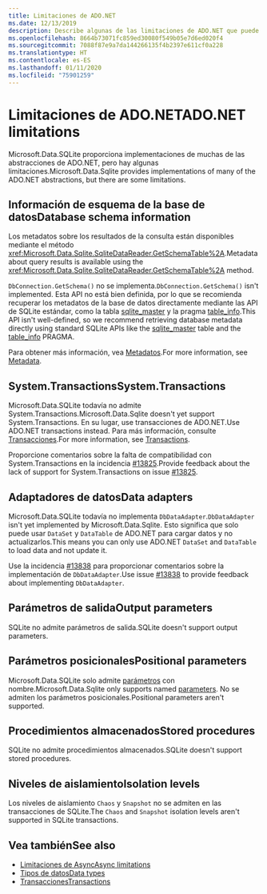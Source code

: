 ```yaml
---
title: Limitaciones de ADO.NET
ms.date: 12/13/2019
description: Describe algunas de las limitaciones de ADO.NET que puede encontrar.
ms.openlocfilehash: 8664b73071fc859ed30080f549b05e7d6ed020f4
ms.sourcegitcommit: 7088f87e9a7da144266135f4b2397e611cf0a228
ms.translationtype: HT
ms.contentlocale: es-ES
ms.lasthandoff: 01/11/2020
ms.locfileid: "75901259"
---
```

# <a name="adonet-limitations"></a><span data-ttu-id="c61e1-103">Limitaciones de ADO.NET</span><span class="sxs-lookup"><span data-stu-id="c61e1-103">ADO.NET limitations</span></span>

<span data-ttu-id="c61e1-104">Microsoft.Data.SQLite proporciona implementaciones de muchas de las abstracciones de ADO.NET, pero hay algunas limitaciones.</span><span class="sxs-lookup"><span data-stu-id="c61e1-104">Microsoft.Data.Sqlite provides implementations of many of the ADO.NET abstractions, but there are some limitations.</span></span>

## <a name="database-schema-information"></a><span data-ttu-id="c61e1-105">Información de esquema de la base de datos</span><span class="sxs-lookup"><span data-stu-id="c61e1-105">Database schema information</span></span>

<span data-ttu-id="c61e1-106">Los metadatos sobre los resultados de la consulta están disponibles mediante el método <xref:Microsoft.Data.Sqlite.SqliteDataReader.GetSchemaTable%2A>.</span><span class="sxs-lookup"><span data-stu-id="c61e1-106">Metadata about query results is available using the <xref:Microsoft.Data.Sqlite.SqliteDataReader.GetSchemaTable%2A> method.</span></span>

<span data-ttu-id="c61e1-107">`DbConnection.GetSchema()` no se implementa.</span><span class="sxs-lookup"><span data-stu-id="c61e1-107">`DbConnection.GetSchema()` isn't implemented.</span></span> <span data-ttu-id="c61e1-108">Esta API no está bien definida, por lo que se recomienda recuperar los metadatos de la base de datos directamente mediante las API de SQLite estándar, como la tabla [sqlite_master](https://www.sqlite.org/fileformat.html#storage_of_the_sql_database_schema) y la pragma [table_info](https://www.sqlite.org/pragma.html#pragma_table_info).</span><span class="sxs-lookup"><span data-stu-id="c61e1-108">This API isn't well-defined, so we recommend retrieving database metadata directly using standard SQLite APIs like the [sqlite_master](https://www.sqlite.org/fileformat.html#storage_of_the_sql_database_schema) table and the [table_info](https://www.sqlite.org/pragma.html#pragma_table_info) PRAGMA.</span></span>

<span data-ttu-id="c61e1-109">Para obtener más información, vea [Metadatos](metadata.md).</span><span class="sxs-lookup"><span data-stu-id="c61e1-109">For more information, see [Metadata](metadata.md).</span></span>

## <a name="systemtransactions"></a><span data-ttu-id="c61e1-110">System.Transactions</span><span class="sxs-lookup"><span data-stu-id="c61e1-110">System.Transactions</span></span>

<span data-ttu-id="c61e1-111">Microsoft.Data.SQLite todavía no admite System.Transactions.</span><span class="sxs-lookup"><span data-stu-id="c61e1-111">Microsoft.Data.Sqlite doesn't yet support System.Transactions.</span></span> <span data-ttu-id="c61e1-112">En su lugar, use transacciones de ADO.NET.</span><span class="sxs-lookup"><span data-stu-id="c61e1-112">Use ADO.NET transactions instead.</span></span> <span data-ttu-id="c61e1-113">Para más información, consulte [Transacciones](transactions.md).</span><span class="sxs-lookup"><span data-stu-id="c61e1-113">For more information, see [Transactions](transactions.md).</span></span>

<span data-ttu-id="c61e1-114">Proporcione comentarios sobre la falta de compatibilidad con System.Transactions en la incidencia [#13825](https://github.com/dotnet/efcore/issues/13825).</span><span class="sxs-lookup"><span data-stu-id="c61e1-114">Provide feedback about the lack of support for System.Transactions on issue [#13825](https://github.com/dotnet/efcore/issues/13825).</span></span>

## <a name="data-adapters"></a><span data-ttu-id="c61e1-115">Adaptadores de datos</span><span class="sxs-lookup"><span data-stu-id="c61e1-115">Data adapters</span></span>

<span data-ttu-id="c61e1-116">Microsoft.Data.SQLite todavía no implementa `DbDataAdapter`.</span><span class="sxs-lookup"><span data-stu-id="c61e1-116">`DbDataAdapter` isn't yet implemented by Microsoft.Data.Sqlite.</span></span> <span data-ttu-id="c61e1-117">Esto significa que solo puede usar `DataSet` y `DataTable` de ADO.NET para cargar datos y no actualizarlos.</span><span class="sxs-lookup"><span data-stu-id="c61e1-117">This means you can only use ADO.NET `DataSet` and `DataTable` to load data and not update it.</span></span>

<span data-ttu-id="c61e1-118">Use la incidencia [#13838](https://github.com/dotnet/efcore/issues/13838) para proporcionar comentarios sobre la implementación de `DbDataAdapter`.</span><span class="sxs-lookup"><span data-stu-id="c61e1-118">Use issue [#13838](https://github.com/dotnet/efcore/issues/13838) to provide feedback about implementing `DbDataAdapter`.</span></span>

## <a name="output-parameters"></a><span data-ttu-id="c61e1-119">Parámetros de salida</span><span class="sxs-lookup"><span data-stu-id="c61e1-119">Output parameters</span></span>

<span data-ttu-id="c61e1-120">SQLite no admite parámetros de salida.</span><span class="sxs-lookup"><span data-stu-id="c61e1-120">SQLite doesn't support output parameters.</span></span>

## <a name="positional-parameters"></a><span data-ttu-id="c61e1-121">Parámetros posicionales</span><span class="sxs-lookup"><span data-stu-id="c61e1-121">Positional parameters</span></span>

<span data-ttu-id="c61e1-122">Microsoft.Data.SQLite solo admite [parámetros](parameters.md) con nombre.</span><span class="sxs-lookup"><span data-stu-id="c61e1-122">Microsoft.Data.Sqlite only supports named [parameters](parameters.md).</span></span> <span data-ttu-id="c61e1-123">No se admiten los parámetros posicionales.</span><span class="sxs-lookup"><span data-stu-id="c61e1-123">Positional parameters aren't supported.</span></span>

## <a name="stored-procedures"></a><span data-ttu-id="c61e1-124">Procedimientos almacenados</span><span class="sxs-lookup"><span data-stu-id="c61e1-124">Stored procedures</span></span>

<span data-ttu-id="c61e1-125">SQLite no admite procedimientos almacenados.</span><span class="sxs-lookup"><span data-stu-id="c61e1-125">SQLite doesn't support stored procedures.</span></span>

## <a name="isolation-levels"></a><span data-ttu-id="c61e1-126">Niveles de aislamiento</span><span class="sxs-lookup"><span data-stu-id="c61e1-126">Isolation levels</span></span>

<span data-ttu-id="c61e1-127">Los niveles de aislamiento `Chaos` y `Snapshot` no se admiten en las transacciones de SQLite.</span><span class="sxs-lookup"><span data-stu-id="c61e1-127">The `Chaos` and `Snapshot` isolation levels aren't supported in SQLite transactions.</span></span>

## <a name="see-also"></a><span data-ttu-id="c61e1-128">Vea también</span><span class="sxs-lookup"><span data-stu-id="c61e1-128">See also</span></span>

* [<span data-ttu-id="c61e1-129">Limitaciones de Async</span><span class="sxs-lookup"><span data-stu-id="c61e1-129">Async limitations</span></span>](async.md)
* [<span data-ttu-id="c61e1-130">Tipos de datos</span><span class="sxs-lookup"><span data-stu-id="c61e1-130">Data types</span></span>](types.md)
* [<span data-ttu-id="c61e1-131">Transacciones</span><span class="sxs-lookup"><span data-stu-id="c61e1-131">Transactions</span></span>](transactions.md)
